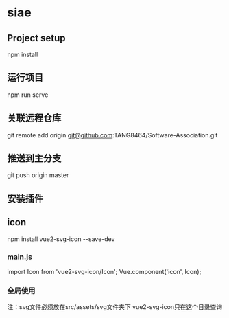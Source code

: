 # siae

## Project setup

npm install

## 运行项目

npm run serve

## 关联远程仓库

git remote add origin git@github.com:TANG8464/Software-Association.git

## 推送到主分支

git push origin master

## 安装插件

## icon
npm install vue2-svg-icon --save-dev

### main.js
import Icon from 'vue2-svg-icon/Icon';
Vue.component('icon', Icon);

### 全局使用
<icon name='' scale='' width=''></icon>
注：svg文件必须放在src/assets/svg文件夹下 vue2-svg-icon只在这个目录查询

